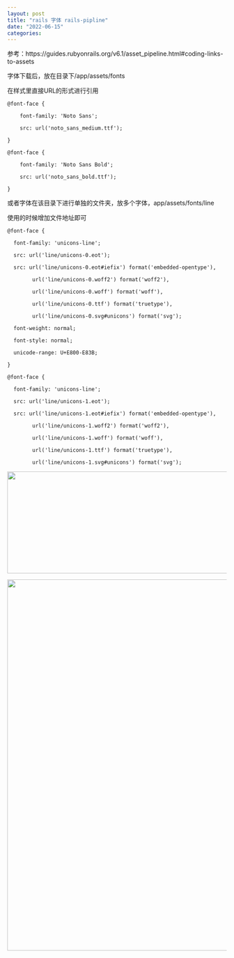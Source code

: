 ```yaml
---
layout: post
title: "rails 字体 rails-pipline"
date: "2022-06-15"
categories: 
---
```

<p>参考：https://guides.rubyonrails.org/v6.1/asset_pipeline.html#coding-links-to-assets</p>

<p>字体下载后，放在目录下/app/assets/fonts</p>

<p>在样式里直接URL的形式进行引用</p>

<pre><code>@font-face {<br />
&nbsp;&nbsp;&nbsp; font-family: &#39;Noto Sans&#39;;<br />
&nbsp;&nbsp;&nbsp; src: url(&#39;noto_sans_medium.ttf&#39;);<br />
}</code></pre>

<pre><code>@font-face {<br />
&nbsp;&nbsp;&nbsp; font-family: &#39;Noto Sans Bold&#39;;<br />
&nbsp;&nbsp;&nbsp; src: url(&#39;noto_sans_bold.ttf&#39;);<br />
}</code></pre>

<p>或者字体在该目录下进行单独的文件夹，放多个字体，app/assets/fonts/line</p>

<p>使用的时候增加文件地址即可</p>

<pre><code>@font-face {<br />
&nbsp; font-family: &#39;unicons-line&#39;;<br />
&nbsp; src: url(&#39;line/unicons-0.eot&#39;);<br />
&nbsp; src: url(&#39;line/unicons-0.eot#iefix&#39;) format(&#39;embedded-opentype&#39;),<br />
&nbsp;&nbsp;&nbsp;&nbsp;&nbsp;&nbsp;&nbsp; url(&#39;line/unicons-0.woff2&#39;) format(&#39;woff2&#39;),<br />
&nbsp;&nbsp;&nbsp;&nbsp;&nbsp;&nbsp;&nbsp; url(&#39;line/unicons-0.woff&#39;) format(&#39;woff&#39;),<br />
&nbsp;&nbsp;&nbsp;&nbsp;&nbsp;&nbsp;&nbsp; url(&#39;line/unicons-0.ttf&#39;) format(&#39;truetype&#39;),<br />
&nbsp;&nbsp;&nbsp;&nbsp;&nbsp;&nbsp;&nbsp; url(&#39;line/unicons-0.svg#unicons&#39;) format(&#39;svg&#39;);<br />
&nbsp; font-weight: normal;<br />
&nbsp; font-style: normal;<br />
&nbsp; unicode-range: U+E800-E83B;<br />
}<br />
@font-face {<br />
&nbsp; font-family: &#39;unicons-line&#39;;<br />
&nbsp; src: url(&#39;line/unicons-1.eot&#39;);<br />
&nbsp; src: url(&#39;line/unicons-1.eot#iefix&#39;) format(&#39;embedded-opentype&#39;),<br />
&nbsp;&nbsp;&nbsp;&nbsp;&nbsp;&nbsp;&nbsp; url(&#39;line/unicons-1.woff2&#39;) format(&#39;woff2&#39;),<br />
&nbsp;&nbsp;&nbsp;&nbsp;&nbsp;&nbsp;&nbsp; url(&#39;line/unicons-1.woff&#39;) format(&#39;woff&#39;),<br />
&nbsp;&nbsp;&nbsp;&nbsp;&nbsp;&nbsp;&nbsp; url(&#39;line/unicons-1.ttf&#39;) format(&#39;truetype&#39;),<br />
&nbsp;&nbsp;&nbsp;&nbsp;&nbsp;&nbsp;&nbsp; url(&#39;line/unicons-1.svg#unicons&#39;) format(&#39;svg&#39;);</code></pre>

<p><img height="234" src="/uploads/ckeditor/pictures/31/image-20220615135629-1.png" width="1103" /></p>

<p><img height="853" src="/uploads/ckeditor/pictures/32/image-20220615135642-2.png" width="1685" /></p>


